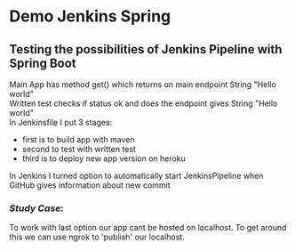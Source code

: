 # Demo Jenkins Spring 
## Testing the possibilities of Jenkins Pipeline with Spring Boot
Main App has method get() which returns on main endpoint String "Hello world"\
Written test checks if status ok and does the endpoint gives String "Hello world"\
In Jenkinsfile I put 3 stages:
- first is to build app with maven
- second to test with written test
- third is to deploy new app version on heroku

In Jenkins I turned option to automatically start JenkinsPipeline when GitHub gives information about new commit

### _Study Case_:
To work with last option our app cant be hosted on localhost. To get around this we can use ngrok to 'publish' our localhost.